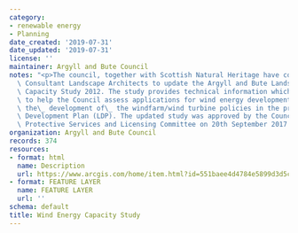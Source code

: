 ```yaml
---
category:
- renewable energy
- Planning
date_created: '2019-07-31'
date_updated: '2019-07-31'
license: ''
maintainer: Argyll and Bute Council
notes: "<p>The council, together with Scottish Natural Heritage have commissioned\
  \ Consultant Landscape Architects to update the Argyll and Bute Landscape Wind Energy\
  \ Capacity Study 2012. The study provides technical information which will be used\
  \ to help the Council assess applications for wind energy developments and inform\
  \ the\_ development of\_ the windfarm/wind turbine policies in the proposed Local\
  \ Development Plan (LDP). The updated study was approved by the Councils Planning\
  \ Protective Services and Licensing Committee on 20th September 2017.</p>"
organization: Argyll and Bute Council
records: 374
resources:
- format: html
  name: Description
  url: https://www.arcgis.com/home/item.html?id=551baee4d4784e5899d3d5cc4512d1fb
- format: FEATURE LAYER
  name: FEATURE LAYER
  url: ''
schema: default
title: Wind Energy Capacity Study
---
```

